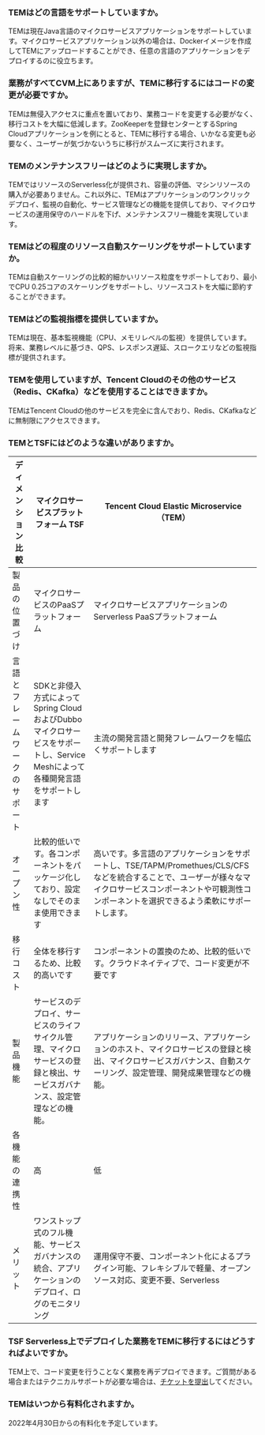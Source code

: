 ### TEMはどの言語をサポートしていますか。
TEMは現在Java言語のマイクロサービスアプリケーションをサポートしています。マイクロサービスアプリケーション以外の場合は、Dockerイメージを作成してTEMにアップロードすることができ、任意の言語のアプリケーションをデプロイするのに役立ちます。


### 業務がすべてCVM上にありますが、TEMに移行するにはコードの変更が必要ですか。
TEMは無侵入アクセスに重点を置いており、業務コードを変更する必要がなく、移行コストを大幅に低減します。ZooKeeperを登録センターとするSpring Cloudアプリケーションを例にとると、TEMに移行する場合、いかなる変更も必要なく、ユーザーが気づかないうちに移行がスムーズに実行されます。


### TEMのメンテナンスフリーはどのように実現しますか。
TEMではリソースのServerless化が提供され、容量の評価、マシンリソースの購入が必要ありません。これ以外に、TEMはアプリケーションのワンクリックデプロイ、監視の自動化、サービス管理などの機能を提供しており、マイクロサービスの運用保守のハードルを下げ、メンテナンスフリー機能を実現しています。


### TEMはどの程度のリソース自動スケーリングをサポートしていますか。
TEMは自動スケーリングの比較的細かいリソース粒度をサポートしており、最小でCPU 0.25コアのスケーリングをサポートし、リソースコストを大幅に節約することができます。


### TEMはどの監視指標を提供していますか。
TEMは現在、基本監視機能（CPU、メモリレベルの監視）を提供しています。将来、業務レベルに基づき、QPS、レスポンス遅延、スロークエリなどの監視指標が提供されます。

### TEMを使用していますが、Tencent Cloudのその他のサービス（Redis、CKafka）などを使用することはできますか。
TEMはTencent Cloudの他のサービスを完全に含んでおり、Redis、CKafkaなどに無制限にアクセスできます。


### TEMとTSFにはどのような違いがありますか。
<table>
    <thead>
    <tr>
        <th>ディメンション比較</th>
        <th>マイクロサービスプラットフォーム TSF</th>
        <th>Tencent Cloud Elastic Microservice（TEM）</th>
    </tr>
    </thead>
    <tbody>
    <tr>
        <td>製品の位置づけ</td>
        <td>マイクロサービスのPaaSプラットフォーム</td>
        <td>マイクロサービスアプリケーションのServerless PaaSプラットフォーム</td>
    </tr>
    <tr>
        <td>言語とフレームワークのサポート</td>
        <td>SDKと非侵入方式によってSpring CloudおよびDubboマイクロサービスをサポートし、Service Meshによって各種開発言語をサポートします</td>
        <td>主流の開発言語と開発フレームワークを幅広くサポートします</td>
    </tr>
    <tr>
        <td>オープン性</td>
        <td>比較的低いです。各コンポーネントをパッケージ化しており、設定なしでそのまま使用できます</td>
        <td>高いです。多言語のアプリケーションをサポートし、TSE/TAPM/Promethues/CLS/CFSなどを統合することで、ユーザーが様々なマイクロサービスコンポーネントや可観測性コンポーネントを選択できるよう柔軟にサポートします。</td>
    </tr>
    <tr>
        <td>移行コスト</td>
        <td>全体を移行するため、比較的高いです</td>
        <td>コンポーネントの置換のため、比較的低いです。クラウドネイティブで、コード変更が不要です</td>
    </tr>
    <tr>
        <td>製品機能</td>
        <td>サービスのデプロイ、サービスのライフサイクル管理、マイクロサービスの登録と検出、サービスガバナンス、設定管理などの機能。</td>
        <td>アプリケーションのリリース、アプリケーションのホスト、マイクロサービスの登録と検出、マイクロサービスガバナンス、自動スケーリング、設定管理、開発成果管理などの機能。</td>
    </tr>
    <tr>
        <td>各機能の連携性</td>
        <td>高</td>
        <td >低</td>
    </tr>
    <tr>
        <td>メリット</td>
        <td>ワンストップ式のフル機能、サービスガバナンスの統合、アプリケーションのデプロイ、ログのモニタリング</td>
        <td>運用保守不要、コンポーネント化によるプラグイン可能、フレキシブルで軽量、オープンソース対応、変更不要、Serverless</td>
    </tr>
    </tbody>
</table>

### TSF Serverless上でデプロイした業務をTEMに移行するにはどうすればよいですか。
TEM上で、コード変更を行うことなく業務を再デプロイできます。ご質問がある場合またはテクニカルサポートが必要な場合は、[チケットを提出](https://console.intl.cloud.tencent.com/workorder/category)してください。

### TEMはいつから有料化されますか。
2022年4月30日からの有料化を予定しています。
